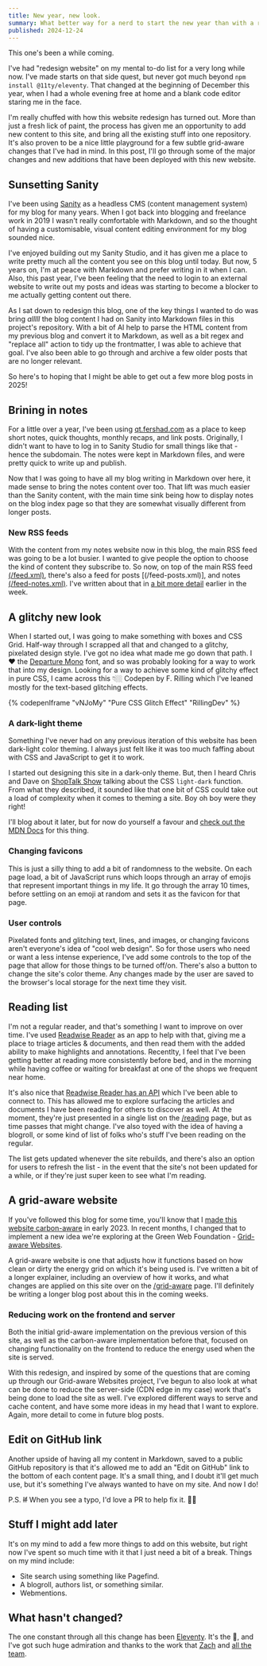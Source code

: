 ```yaml
---
title: New year, new look.
summary: What better way for a nerd to start the new year than with a redesign of their website.
published: 2024-12-24
---
```


This one's been a while coming.

I've had "redesign website" on my mental to-do list for a very long while now. I've made starts on that side quest, but never got much beyond `npm install @11ty/eleventy`. That changed at the beginning of December this year, when I had a whole evening free at home and a blank code editor staring me in the face.

I'm really chuffed with how this website redesign has turned out. More than just a fresh lick of paint, the process has given me an opportunity to add new content to this site, and bring all the existing stuff into one repository. It's also proven to be a nice little playground for a few subtle grid-aware changes that I've had in mind. In this post, I'll go through some of the major changes and new additions that have been deployed with this new website.

## Sunsetting Sanity

I've been using [Sanity](https://sanity.io/) as a headless CMS (content management system) for my blog for many years. When I got back into blogging and freelance work in 2019 I wasn't really comfortable with Markdown, and so the thought of having a customisable, visual content editing environment for my blog sounded nice.

I've enjoyed building out my Sanity Studio, and it has given me a place to write pretty much all the content you see on this blog until today. But now, 5 years on, I'm at peace with Markdown and prefer writing in it when I can. Also, this past year, I've been feeling that the need to login to an external website to write out my posts and ideas was starting to become a blocker to me actually getting content out there.

As I sat down to redesign this blog, one of the key things I wanted to do was bring _alllll_ the blog content I had on Sanity into Markdown files in this project's repository. With a bit of AI help to parse the HTML content from my previous blog and convert it to Markdown, as well as a bit regex and "replace all" action to tidy up the frontmatter, I was able to achieve that goal. I've also been able to go through and archive a few older posts that are no longer relevant.

So here's to hoping that I might be able to get out a few more blog posts in 2025!

## Brining in notes

For a little over a year, I've been using [qt.fershad.com](https://qt.fershad.com) as a place to keep short notes, quick thoughts, monthly recaps, and link posts. Originally, I didn't want to have to log in to Sanity Studio for small things like that - hence the subdomain. The notes were kept in Markdown files, and were pretty quick to write up and publish.

Now that I was going to have all my blog writing in Markdown over here, it made sense to bring the notes content over too. That lift was much easier than the Sanity content, with the main time sink being how to display notes on the blog index page so that they are somewhat visually different from longer posts.

### New RSS feeds

With the content from my notes website now in this blog, the main RSS feed was going to be a lot busier. I wanted to give people the option to choose the kind of content they subscribe to. So now, on top of the main RSS feed [(/feed.xml)](/feed.xml), there's also a feed for posts [(/feed-posts.xml)], and notes [(/feed-notes.xml)](/feed-notes.xml). I've written about that in [a bit more detail](/writing/rss-feed-update/) earlier in the week.

## A glitchy new look

When I started out, I was going to make something with boxes and CSS Grid. Half-way through I scrapped all that and changed to a glitchy, pixelated design style. I've got no idea what made me go down that path. I ❤️ the [Departure Mono](https://departuremono.com/) font, and so was probably looking for a way to work that into my design. Looking for a way to achieve some kind of glitchy effect in pure CSS, I came across this 👇🏼 Codepen by F. Rilling which I've leaned mostly for the text-based glitching effects.

{% codepenIframe "vNJoMy" "Pure CSS Glitch Effect" "RillingDev" %}

### A dark-light theme

Something I've never had on any previous iteration of this website has been dark-light color theming. I always just felt like it was too much faffing about with CSS and JavaScript to get it to work.

I started out designing this site in a dark-only theme. But, then I heard Chris and Dave on [ShopTalk Show](https://shoptalkshow.com) talking about the CSS `light-dark` function. From what they described, it sounded like that one bit of CSS could take out a load of complexity when it comes to theming a site. Boy oh boy were they right!

I'll blog about it later, but for now do yourself a favour and [check out the MDN Docs](https://developer.mozilla.org/en-US/docs/Web/CSS/color_value/light-dark) for this thing.

### Changing favicons

This is just a silly thing to add a bit of randomness to the website. On each page load, a bit of JavaScript runs which loops through an array of emojis that represent important things in my life. It go through the array 10 times, before settling on an emoji at random and sets it as the favicon for that page.

### User controls

Pixelated fonts and glitching text, lines, and images, or changing favicons aren't everyone's idea of "cool web design". So for those users who need or want a less intense experience, I've add some controls to the top of the page that allow for those things to be turned off/on. There's also a button to change the site's color theme. Any changes made by the user are saved to the browser's local storage for the next time they visit.

## Reading list

I'm not a regular reader, and that's something I want to improve on over time. I've used [Readwise Reader](https://readwise.io/read) as an app to help with that, giving me a place to triage articles & documents, and then read them with the added ability to make highlights and annotations. Recentlty, I feel that I've been getting better at reading more consistently before bed, and in the morning while having coffee or waiting for breakfast at one of the shops we frequent near home.

It's also nice that [Readwise Reader has an API](https://readwise.io/reader_api) which I've been able to connect to. This has allowed me to explore surfacing the articles and documents I have been reading for others to discover as well. At the moment, they're just presented in a single list on the [/reading](/reading) page, but as time passes that might change. I've also toyed with the idea of having a blogroll, or some kind of list of folks who's stuff I've been reading on the regular.

The list gets updated whenever the site rebuilds, and there's also an option for users to refresh the list - in the event that the site's not been updated for a while, or if they're just super keen to see what I'm reading.

## A grid-aware website

If you've followed this blog for some time, you'll know that I [made this website carbon-aware](/writing/making-this-website-carbon-aware/) in early 2023. In recent months, I changed that to implement a new idea we're exploring at the Green Web Foundation - [Grid-aware Websites](https://www.thegreenwebfoundation.org/news/introducing-our-grid-aware-websites-project/).

A grid-aware website is one that adjusts how it functions based on how clean or dirty the energy grid on which it's being used is. I've written a bit of a longer explainer, including an overview of how it works, and what changes are applied on this site over on the [/grid-aware](/grid-aware) page. I'll definitely be writing a longer blog post about this in the coming weeks.

### Reducing work on the frontend and server

Both the initial grid-aware implementation on the previous version of this site, as well as the carbon-aware implementation before that, focused on changing functionality on the frontend to reduce the energy used when the site is served.

With this redesign, and inspired by some of the questions that are coming up through our Grid-aware Websites project, I've begun to also look at what can be done to reduce the server-side (CDN edge in my case) work that's being done to load the site as well. I've explored different ways to serve and cache content, and have some more ideas in my head that I want to explore. Again, more detail to come in future blog posts.

## Edit on GitHub link

Another upside of having all my content in Markdown, saved to a public GitHub repository is that it's allowed me to add an "Edit on GitHub" link to the bottom of each content page. It's a small thing, and I doubt it'll get much use, but it's something I've always wanted to have on my site. And now I do!

P.S. ~~If~~ When you see a typo, I'd love a PR to help fix it. 🙏🏼

## Stuff I might add later

It's on my mind to add a few more things to add on this website, but right now I've spent so much time with it that I just need a bit of a break. Things on my mind include:

- Site search using something like Pagefind.
- A blogroll, authors list, or something similar.
- Webmentions.

## What hasn't changed?

The one constant through all this change has been [Eleventy](https://11ty.dev). It's the 🐐, and I've got such huge admiration and thanks to the work that [Zach](https://www.zachleat.com/) and [all the team](https://github.com/11ty/eleventy/graphs/contributors).
